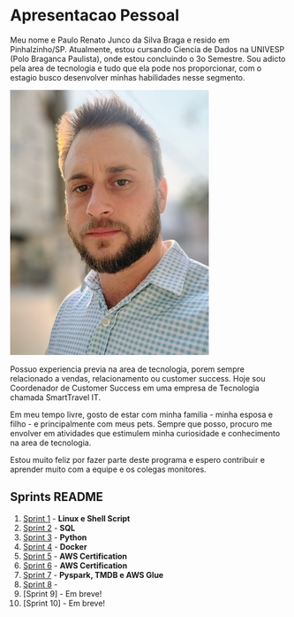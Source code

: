 # Apresentacao Pessoal

Meu nome e Paulo Renato Junco da Silva Braga e resido em Pinhalzinho/SP. Atualmente, estou cursando Ciencia de Dados na UNIVESP (Polo Braganca Paulista), onde estou concluindo o 3o Semestre. Sou adicto pela area de tecnologia e tudo que ela pode nos proporcionar, com o estagio busco desenvolver minhas habilidades nesse segmento.

![Minha Foto](./Sprint%2001/Evidências/photo_eu.jpg)

Possuo experiencia previa na area de tecnologia, porem sempre relacionado a vendas, relacionamento ou customer success. Hoje sou Coordenador de Customer Success em uma empresa de Tecnologia chamada SmartTravel IT. 

Em meu tempo livre, gosto de estar com minha familia - minha esposa e filho - e principalmente com meus pets. Sempre que posso, procuro me envolver em atividades que estimulem minha curiosidade e conhecimento na area de tecnologia.

Estou muito feliz por fazer parte deste programa e espero contribuir e aprender muito com a equipe e os colegas monitores.

## Sprints README

1. [Sprint 1](./Sprint%2001/README.md) - **Linux e Shell Script**
2. [Sprint 2](./Sprint%2002/README.MD) - **SQL**
3. [Sprint 3](./Sprint%2003/README.md) - **Python**
4. [Sprint 4](./Sprint%2004/README.md) - **Docker**
5. [Sprint 5](./Sprint%2005/README.md) - **AWS Certification**
6. [Sprint 6](./Sprint%2006/README.md) - **AWS Certification**
7. [Sprint 7](./Sprint%2007/README.md) - **Pyspark, TMDB e AWS Glue**
8. [Sprint 8](./Sprint%2008/README.md) - 
9. [Sprint 9] - Em breve!
10. [Sprint 10] - Em breve!